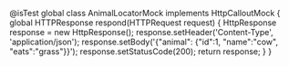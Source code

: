 
@isTest
global class AnimalLocatorMock implements HttpCalloutMock {
global HTTPResponse respond(HTTPRequest request) {
HttpResponse response = new HttpResponse();
response.setHeader('Content-Type', 'application/json');
response.setBody('{"animal": {"id":1, "name":"cow", "eats":"grass"}}');
response.setStatusCode(200);
return response;
}
}
